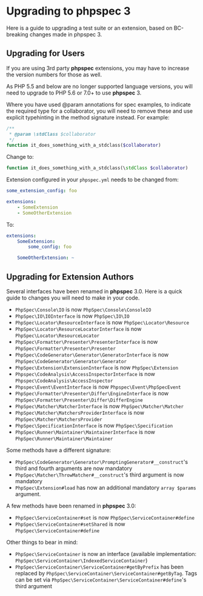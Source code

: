 Upgrading to phpspec 3
======================

Here is a guide to upgrading a test suite or an extension, based on
BC-breaking changes made in phpspec 3.

Upgrading for Users
-------------------

If you are using 3rd party **phpspec** extensions, you may have to
increase the version numbers for those as well.

As PHP 5.5 and below are no longer supported language versions, you will
need to upgrade to PHP 5.6 or 7.0+ to use **phpspec** 3.

Where you have used @param annotations for spec examples, to indicate
the required type for a collaborator, you will need to remove these and
use explicit typehinting in the method signature instead. For example:

```php
/**
 * @param \stdClass $collaborator
 */
function it_does_something_with_a_stdclass($collaborator)
```

Change to:

```php
function it_does_something_with_a_stdclass(\stdClass $collaborator)
```

Extension configured in your `phpspec.yml` needs to be changed from:

```yaml
some_extension_config: foo

extensions:
    - SomeExtension
    - SomeOtherExtension
```

To:

```yaml
extensions:
    SomeExtension:
        some_config: foo

    SomeOtherExtension: ~
```

Upgrading for Extension Authors
-------------------------------

Several interfaces have been renamed in **phpspec** 3.0. Here is a quick
guide to changes you will need to make in your code.

-   `PhpSpec\Console\IO` is now `PhpSpec\Console\ConsoleIO`
-   `PhpSpec\IO\IOInterface` is now `PhpSpec\IO\IO`
-   `PhpSpec\Locator\ResourceInterface` is now
    `PhpSpec\Locator\Resource`
-   `PhpSpec\Locator\ResourceLocatorInterface` is now
    `PhpSpec\Locator\ResourceLocator`
-   `PhpSpec\Formatter\Presenter\PresenterInterface` is now
    `PhpSpec\Formatter\Presenter\Presenter`
-   `PhpSpec\CodeGenerator\Generator\GeneratorInterface` is now
    `PhpSpec\CodeGenerator\Generator\Generator`
-   `PhpSpec\Extension\ExtensionInterface` is now `PhpSpec\Extension`
-   `Phpspec\CodeAnalysis\AccessInspectorInterface` is now
    `Phpspec\CodeAnalysis\AccessInspector`
-   `Phpspec\Event\EventInterface` is now `Phpspec\Event\PhpSpecEvent`
-   `PhpSpec\Formatter\Presenter\Differ\EngineInterface` is now
    `PhpSpec\Formatter\Presenter\Differ\DifferEngine`
-   `PhpSpec\Matcher\MatcherInterface` is now `PhpSpec\Matcher\Matcher`
-   `PhpSpec\Matcher\MatchersProviderInterface` is now
    `PhpSpec\Matcher\MatchersProvider`
-   `PhpSpec\SpecificationInterface` is now `PhpSpec\Specification`
-   `PhpSpec\Runner\Maintainer\MaintainerInterface` is now
    `PhpSpec\Runner\Maintainer\Maintainer`

Some methods have a different signature:

-   `PhpSpec\CodeGenerator\Generator\PromptingGenerator#__construct`'s
    third and fourth arguments are now mandatory
-   `PhpSpec\Matcher\ThrowMatcher#__construct`'s third argument is now
    mandatory
-   `PhpSpec\Extension#load` has now an additional mandatory
    `array $params` argument.

A few methods have been renamed in **phpspec** 3.0:

-   `PhpSpec\ServiceContainer#set` is now
    `PhpSpec\ServiceContainer#define`
-   `PhpSpec\ServiceContainer#setShared` is now
    `PhpSpec\ServiceContainer#define`

Other things to bear in mind:

-   `PhpSpec\ServiceContainer` is now an interface (available
    implementation: `PhpSpec\ServiceContainer\IndexedServiceContainer`)
-   `PhpSpec\ServiceContainer\ServiceContainer#getByPrefix` has been
    replaced by `PhpSpec\ServiceContainer\ServiceContainer#getByTag`.
    Tags can be set via
    `PhpSpec\ServiceContainer\ServiceContainer#define`'s third argument

